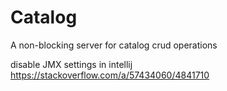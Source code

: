# Catalog

A non-blocking server for catalog crud operations

disable JMX settings in intellij https://stackoverflow.com/a/57434060/4841710
